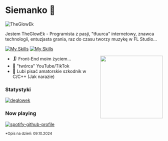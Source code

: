 # Siemanko 👋

![TheGlowEk](https://github.com/theglowek/theglowek/header.png)

Jestem TheGlowEk - Programista z pasji, "tfuurca" internetowy, znawca technologii, entuzjasta grania, raz do czasu tworzy muzykę w FL Studio...

[![My Skills](https://skillicons.dev/icons?i=js,html,css,vscode#gh-dark-mode-only)](https://github.com/theglowek#gh-dark-mode-only)
[![My Skills](https://skillicons.dev/icons?i=js,html,css,vscode&theme=light#gh-light-mode-only)](https://github.com/theglowek#gh-light-mode-only)

<img align="right" width="200" src="https://github.com/theglowek/theglowek/smike.png" />

* 🗜 Front-End moim życiem...
* 📸 "twórca" YouTube/TikTok
* 🦟 Lubi pisać amatorskie szkodnik w C/C++ (Jak narazie)

### Statystyki
[![degłowek](https://github-readme-stats.vercel.app/api?username=theglowek&theme=transparent)](https://github.com/anuraghazra/github-readme-stats)

### Now playing
[![spotify-github-profile](https://spotify-github-profile.kittinanx.com/api/view?uid=31q4k7jyo6jy6wvexdk4bgknxbeu&cover_image=true&theme=natemoo-re&show_offline=false&background_color=121212&interchange=true&bar_color=6b03b0&bar_color_cover=false)](https://spotify-github-profile.kittinanx.com/api/view?uid=31q4k7jyo6jy6wvexdk4bgknxbeu&redirect=true)

<sub>*Opis na dzień: 09.10.2024</strong></sub>
